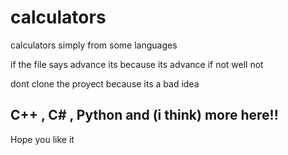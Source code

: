 # calculators
 calculators simply from some languages

if the file says advance its because its advance
if not well not

dont clone the proyect because its a bad idea

## C++ , C# , Python and (i think) more here!!
Hope you like it


